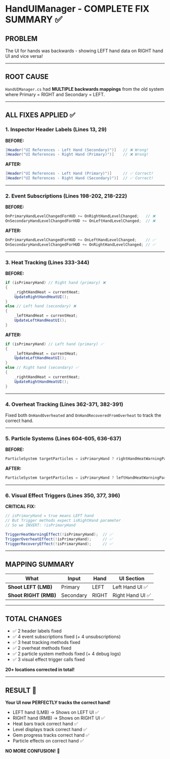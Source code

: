 # HandUIManager - COMPLETE FIX SUMMARY ✅

## PROBLEM
The UI for hands was backwards - showing LEFT hand data on RIGHT hand UI and vice versa!

---

## ROOT CAUSE
`HandUIManager.cs` had **MULTIPLE backwards mappings** from the old system where Primary = RIGHT and Secondary = LEFT.

---

## ALL FIXES APPLIED ✅

### 1. Inspector Header Labels (Lines 13, 29)
**BEFORE:**
```csharp
[Header("UI References - Left Hand (Secondary)")]   // ❌ Wrong!
[Header("UI References - Right Hand (Primary)")]    // ❌ Wrong!
```

**AFTER:**
```csharp
[Header("UI References - Left Hand (Primary)")]     // ✅ Correct!
[Header("UI References - Right Hand (Secondary)")]  // ✅ Correct!
```

---

### 2. Event Subscriptions (Lines 198-202, 218-222)
**BEFORE:**
```csharp
OnPrimaryHandLevelChangedForHUD += OnRightHandLevelChanged;   // ❌
OnSecondaryHandLevelChangedForHUD += OnLeftHandLevelChanged;  // ❌
```

**AFTER:**
```csharp
OnPrimaryHandLevelChangedForHUD += OnLeftHandLevelChanged;    // ✅
OnSecondaryHandLevelChangedForHUD += OnRightHandLevelChanged; // ✅
```

---

### 3. Heat Tracking (Lines 333-344)
**BEFORE:**
```csharp
if (isPrimaryHand) // Right hand (primary) ❌
{
    _rightHandHeat = currentHeat;
    UpdateRightHandHeatUI();
}
else // Left hand (secondary) ❌
{
    _leftHandHeat = currentHeat;
    UpdateLeftHandHeatUI();
}
```

**AFTER:**
```csharp
if (isPrimaryHand) // Left hand (primary) ✅
{
    _leftHandHeat = currentHeat;
    UpdateLeftHandHeatUI();
}
else // Right hand (secondary) ✅
{
    _rightHandHeat = currentHeat;
    UpdateRightHandHeatUI();
}
```

---

### 4. Overheat Tracking (Lines 362-371, 382-391)
Fixed both `OnHandOverheated` and `OnHandRecoveredFromOverheat` to track the correct hand.

---

### 5. Particle Systems (Lines 604-605, 636-637)
**BEFORE:**
```csharp
ParticleSystem targetParticles = isPrimaryHand ? rightHandHeatWarningParticles : leftHandHeatWarningParticles; // ❌
```

**AFTER:**
```csharp
ParticleSystem targetParticles = isPrimaryHand ? leftHandHeatWarningParticles : rightHandHeatWarningParticles; // ✅
```

---

### 6. Visual Effect Triggers (Lines 350, 377, 396)
**CRITICAL FIX:**
```csharp
// isPrimaryHand = true means LEFT hand
// But Trigger methods expect isRightHand parameter
// So we INVERT: !isPrimaryHand

TriggerHeatWarningEffect(!isPrimaryHand);  // ✅
TriggerOverheatEffect(!isPrimaryHand);     // ✅
TriggerRecoveryEffect(!isPrimaryHand);     // ✅
```

---

## MAPPING SUMMARY

| What | Input | Hand | UI Section |
|------|-------|------|-----------|
| **Shoot LEFT (LMB)** | Primary | LEFT | Left Hand UI ✅ |
| **Shoot RIGHT (RMB)** | Secondary | RIGHT | Right Hand UI ✅ |

---

## TOTAL CHANGES
- ✅ 2 header labels fixed
- ✅ 4 event subscriptions fixed (+ 4 unsubscriptions)
- ✅ 3 heat tracking methods fixed
- ✅ 2 overheat methods fixed
- ✅ 2 particle system methods fixed (+ 4 debug logs)
- ✅ 3 visual effect trigger calls fixed

**20+ locations corrected in total!**

---

## RESULT 🎉

**Your UI now PERFECTLY tracks the correct hand!**

- LEFT hand (LMB) → Shows on LEFT UI ✅
- RIGHT hand (RMB) → Shows on RIGHT UI ✅
- Heat bars track correct hand ✅
- Level displays track correct hand ✅
- Gem progress tracks correct hand ✅
- Particle effects on correct hand ✅

**NO MORE CONFUSION!** 🚀
